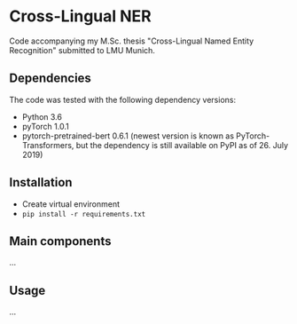 # Cross-Lingual NER

Code accompanying my M.Sc. thesis "Cross-Lingual Named Entity Recognition" submitted to LMU Munich.

## Dependencies
The code was tested with the following dependency versions:
* Python 3.6
* pyTorch 1.0.1
* pytorch-pretrained-bert 0.6.1 (newest version is known as PyTorch-Transformers, but the dependency is still available on PyPI as of 26. July 2019)

## Installation
* Create virtual environment
* `pip install -r requirements.txt`

## Main components
...

## Usage
...
